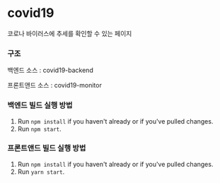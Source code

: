 # covid19
코로나 바이러스에 추세를 확인할 수 있는 페이지

### 구조
백엔드 소스 : covid19-backend

프론트앤드 소스 : covid19-monitor

### 백엔드 빌드 실행 방법
1. Run `npm install` if you haven't already or if you've pulled changes.
2. Run `npm start`.

### 프론트앤드 빌드 실행 방법
1. Run `npm install` if you haven't already or if you've pulled changes.
2. Run `yarn start`.
